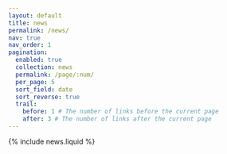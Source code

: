 ```yaml
---
layout: default
title: news
permalink: /news/
nav: true
nav_order: 1
pagination:
  enabled: true
  collection: news
  permalink: /page/:num/
  per_page: 5
  sort_field: date
  sort_reverse: true
  trail:
    before: 1 # The number of links before the current page
    after: 3 # The number of links after the current page
---
```


{% include news.liquid %}
